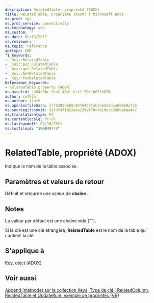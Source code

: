 ```yaml
---
description: RelatedTable, propriété (ADOX)
title: RelatedTable, propriété (ADOX) | Microsoft Docs
ms.prod: sql
ms.prod_service: connectivity
ms.technology: ado
ms.custom: ''
ms.date: 01/19/2017
ms.reviewer: ''
ms.topic: reference
apitype: COM
f1_keywords:
- _Key::RelatedTable
- _Key::put_RelatedTable
- _Key::get_RelatedTable
- _Key::GetRelatedTable
- _Key::PutRelatedTable
helpviewer_keywords:
- RelatedTable property [ADOX]
ms.assetid: cb54c6bc-2be2-40b1-bc11-90c10651b878
author: rothja
ms.author: jroth
ms.openlocfilehash: 2f78385b6b8c9b45437fab3cb5e3dca608e8af56
ms.sourcegitcommit: 917df4ffd22e4a229af7dc481dcce3ebba0aa4d7
ms.translationtype: MT
ms.contentlocale: fr-FR
ms.lasthandoff: 02/10/2021
ms.locfileid: "100049779"
---
```

# <a name="relatedtable-property-adox"></a>RelatedTable, propriété (ADOX)
Indique le nom de la table associée.  
  
## <a name="settings-and-return-values"></a>Paramètres et valeurs de retour  
 Définit et retourne une valeur de **chaîne** .  
  
## <a name="remarks"></a>Notes  
 La valeur par défaut est une chaîne vide ("").  
  
 Si la clé est une clé étrangère, **RelatedTable** est le nom de la table qui contient la clé.  
  
## <a name="applies-to"></a>S'applique à  
 [Key, objet (ADOX)](./key-object-adox.md)  
  
## <a name="see-also"></a>Voir aussi  
 [Append (méthode) sur la collection Keys, Type de clé ; RelatedColumn, RelatedTable et UpdateRule, exemple de propriétés (VB)](./keys-append-method-key-type-relatedcolumn-relatedtable-example-vb.md)